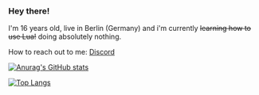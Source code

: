 ### Hey there!

<!--
**unterflieger/unterflieger** is a ✨ _special_ ✨ repository because its `README.md` (this file) appears on your GitHub profile.

Here are some ideas to get you started:

- 🔭 I’m currently working on ...
- 🌱 I’m currently learning ...
- 👯 I’m looking to collaborate on ...
- 🤔 I’m looking for help with ...
- 💬 Ask me about ...
- 📫 How to reach me: ...
- 😄 Pronouns: ...
- ⚡ Fun fact: ...
-->

I'm 16 years old, live in Berlin (Germany) and i'm currently ~~learning how to use Lua!~~ doing absolutely nothing.

How to reach out to me: [Discord](https://discord.com/users/307528055516168206/)
    


[![Anurag's GitHub stats](https://github-readme-stats.vercel.app/api?username=unterflieger&count_private=true)](https://github.com/anuraghazra/github-readme-stats)

[![Top Langs](https://github-readme-stats.vercel.app/api/top-langs/?username=unterflieger)](https://github.com/anuraghazra/github-readme-stats)
